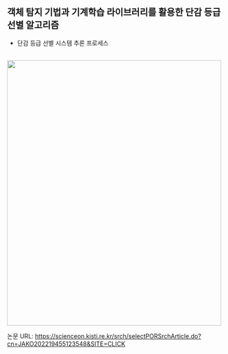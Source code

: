 <h2>객체 탐지 기법과 기계학습 라이브러리를 활용한 단감 등급 선별 알고리즘</h2>

* 단감 등급 선별 시스템 추론 프로세스
<br/>
<img src="https://user-images.githubusercontent.com/39451858/206441593-841dc01c-9491-44af-ab3a-874120a3026e.png"  width="500" height="620"/>

논문 URL: https://scienceon.kisti.re.kr/srch/selectPORSrchArticle.do?cn=JAKO202219455123548&SITE=CLICK
